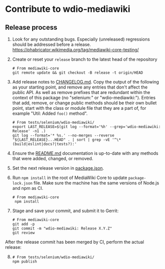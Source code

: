 # Contribute to wdio-mediawiki

## Release process

1. Look for any outstanding bugs.
   Especially (unreleased) regressions should be addressed before a release.
   <https://phabricator.wikimedia.org/tag/mediawiki-core-testing/>

2. Create or reset your `release` branch to the latest head of the repository
   ```
   # From mediawiki-core
   git remote update && git checkout -B release -t origin/HEAD
   ```

3. Add release notes to [CHANGELOG.md](./CHANGELOG.md).
   Copy the output of the following as your starting point, and remove any entries that don't affect
   the public API. As well as remove prefixes that are redundant within the context of this package
   (no "selenium:" or "wdio-mediawiki:"). Entries that add, remove, or change public methods should
   be their own bullet point, start with the class or module file that they are a part of,
   for example "Util: Added `foo()` method".
   ```
   # From tests/selenium/wdio-mediawiki/
   export LAST_RELEASE=$(git log --format='%h' --grep='wdio-mediawiki: Release' -n1 .)
   git log --format='* %s.' --no-merges --reverse "${LAST_RELEASE}...HEAD" . | sort | grep -vE '^\* (build|eslint|docs?|tests?):'
   ```

4. Ensure the [README.md](./README.md) documentation is up-to-date with any methods that
   were added, changed, or removed.

5. Set the next release version in [package.json](./package.json).

6. Run `npm install` in the root of MediaWiki Core to update `package-lock.json` file.
   Make sure the machine has the same versions of Node.js and npm as CI.
   ```
   # From mediawiki-core
    npm install
   ```

7. Stage and save your commit, and submit it to Gerrit:
   ```
   # From mediawiki-core
   git add -p
   git commit -m "wdio-mediawiki: Release X.Y.Z"
   git review
   ```

After the release commit has been merged by CI, perform the actual release:

8. ```
   # From tests/selenium/wdio-mediawiki/
   npm publish
   ```
